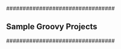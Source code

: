 #################################
## Sample Groovy Projects ##
#################################




